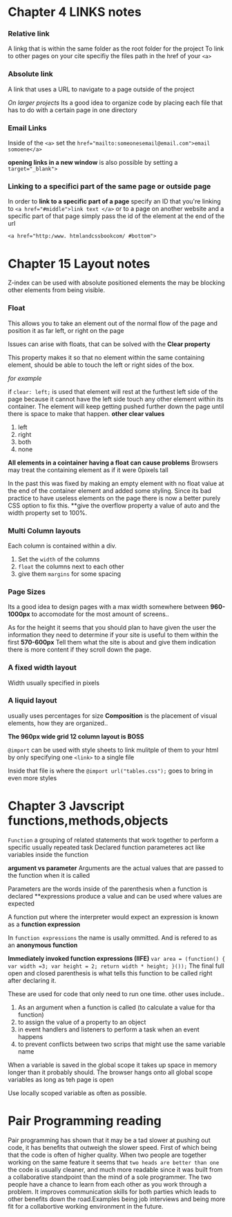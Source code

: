 # Chapter 4 LINKS notes

### Relative link
A linkg that is within the same folder as the root folder for the project
To link to other pages on your cite specifiy the files path in the href of your `<a>` 

### Absolute link

A link that uses a URL to navigate to a page outside of the project

_On larger projects_ Its a good idea to organize code by placing each file that has to do with a certain page in one directory

### Email Links
Inside of the `<a>` set the `href="mailto:someonesemail@email.com">email somoene</a>`

**opening links in a new window** is also possible by setting a `target="_blank">`

### Linking to a specifici part of the same page or outside page

In order to **link to a specific part of a page** specify an ID that you're linking to
`<a href="#middle">link text </a>` or to a page on another website and a specific part of that page
simply pass the id of the element at the end of the url 

`<a href="http:/www.
htmlandcssbookcom/
#bottom">
`

# Chapter 15 Layout notes
 Z-index can be used with absolute positioned elements the may be blocking other elements from being visible.
 
 
 ### Float
 
 This allows you to take an element out of the normal flow of the page and position it as far left, or right on the page
 
 Issues can arise with floats, that can be solved with the **Clear property**
 
 This property makes it so that no element within the same containing element, should be able to touch the left or right sides of the box. 
 
 _for example_
 
 if `clear: left;` is used that element will rest at the furthest left side of the page because it cannot have the left side touch any other element within its container. The element will keep getting pushed further down the page until there is space to make that happen. 
 **other clear values**
1. left
2. right
3. both
4. none
 
 **All elements in a cointainer having a float can cause problems**
 Browsers may treat the containing element as if it were 0pixels tall
 
 In the past this was fixed by making an empty element with no float value at the end of the container element and added some styling.
 Since its bad practice to have useless elements on the page there is now a better purely CSS option to fix this. **give the overflow property a value of auto and the width property set to 100%.
 
 
 ### Multi Column layouts
 Each column is contained within a div.
 1. Set the `width` of the columns
 1. `float` the columns next to each other
 1. give them `margins` for some spacing
 
 ### Page Sizes
 
 Its a good idea to design pages with a max width somewhere between **960-1000px** to accomodate for the most amount of screens..
 
 As for the height it seems that you should plan to have given the user the information they need to determine if your site is useful to them within the first **570-600px**
 Tell them what the site is about and give them indication there is more content if they scroll down the page.
 
 
 ### A fixed width layout
 Width usually specified in pixels
 ### A liquid layout
 usually uses percentages for size
 **Composition** is the placement of visual elements, how they are organized..
 
 **The 960px wide grid 12 column layout is BOSS**
 
  `@import` can be used with style sheets to link mulitple of them to your html by only specifying one `<link>` to a single file
  
  Inside that file is where the `@import url("tables.css");` goes to bring in even more styles
  
  
  # Chapter 3 Javscript functions,methods,objects
  
  `Function` a grouping of related statements that work together to perform a specific usually repeated task
  Declared function parameteres act like variables inside the function
  
  
  **argument vs parameter**
  Arguments are the actual values that are passed to the function when it is called
  
  Parameters are the words inside of the parenthesis when a function is declared
  **expressions produce a value and can be used where values are expected 
  
  A function put where the interpreter would expect an expression is known as a **function expression** 
  
  In `function expressions` the name is usally ommitted. And is refered to as an **anonymous function**
  
  **Immediately invoked function expressions (IIFE)**
  `var area = (function() {
  var width =3;
  var height = 2; return width * height;
  }());`
  The final full open and closed parenthesis is what tells this function to be called right after declaring it.
  
  These are used for code that only need to run one time.
  other uses include..
  1. As an argument when a function is called (to calculate a value for tha function)
  1. to assign the value of a property to an object
  1. in event handlers and listeners to perform a task when an event happens
  1. to prevent conflicts between two scrips that might use the same variable name
  
  When a variable is saved in the global scope it takes up space in memory longer than it probably should.
  The browser hangs onto all global scope variables as long as teh page is open
  
  Use locally scoped variable as often as possible. 
  
# Pair Programming reading

Pair programming has shown that it may be a tad slower at pushing out code, it has benefits that outweigh the slower speed. First of which being that the code is often of higher quality. When two people are together working on the same feature it seems that `two heads are better than one` the code is usually cleaner, and much more readable since it was built from a collaborative standpoint than the mind of a sole programmer. The two people have a chance to learn from each other as you work through a problem. It improves communication skills for both parties which leads to other benefits down the road.Examples being job interviews and being more fit for a collabortive working environment in the future. 
